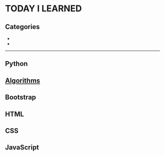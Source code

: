 # TODAY I LEARNED


## Categories
-
-

---

## Python


## [Algorithms](algorithms)

## Bootstrap


## HTML


## CSS


## JavaScript
